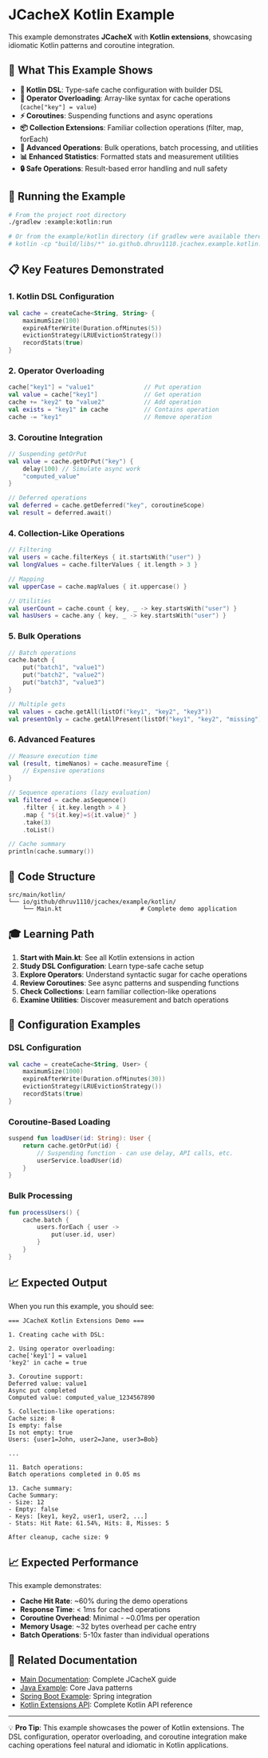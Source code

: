 # JCacheX Kotlin Example

This example demonstrates **JCacheX** with **Kotlin extensions**, showcasing idiomatic Kotlin patterns and coroutine integration.

## 🎯 What This Example Shows

- **🎨 Kotlin DSL**: Type-safe cache configuration with builder DSL
- **🔧 Operator Overloading**: Array-like syntax for cache operations (`cache["key"] = value`)
- **⚡ Coroutines**: Suspending functions and async operations
- **📦 Collection Extensions**: Familiar collection operations (filter, map, forEach)
- **🧪 Advanced Operations**: Bulk operations, batch processing, and utilities
- **📊 Enhanced Statistics**: Formatted stats and measurement utilities
- **🔒 Safe Operations**: Result-based error handling and null safety

## 🚀 Running the Example

```bash
# From the project root directory
./gradlew :example:kotlin:run

# Or from the example/kotlin directory (if gradlew were available there)
# kotlin -cp "build/libs/*" io.github.dhruv1110.jcachex.example.kotlin.MainKt
```

## 📋 Key Features Demonstrated

### 1. **Kotlin DSL Configuration**
```kotlin
val cache = createCache<String, String> {
    maximumSize(100)
    expireAfterWrite(Duration.ofMinutes(5))
    evictionStrategy(LRUEvictionStrategy())
    recordStats(true)
}
```

### 2. **Operator Overloading**
```kotlin
cache["key1"] = "value1"              // Put operation
val value = cache["key1"]             // Get operation
cache += "key2" to "value2"           // Add operation
val exists = "key1" in cache          // Contains operation
cache -= "key1"                       // Remove operation
```

### 3. **Coroutine Integration**
```kotlin
// Suspending getOrPut
val value = cache.getOrPut("key") {
    delay(100) // Simulate async work
    "computed_value"
}

// Deferred operations
val deferred = cache.getDeferred("key", coroutineScope)
val result = deferred.await()
```

### 4. **Collection-Like Operations**
```kotlin
// Filtering
val users = cache.filterKeys { it.startsWith("user") }
val longValues = cache.filterValues { it.length > 3 }

// Mapping
val upperCase = cache.mapValues { it.uppercase() }

// Utilities
val userCount = cache.count { key, _ -> key.startsWith("user") }
val hasUsers = cache.any { key, _ -> key.startsWith("user") }
```

### 5. **Bulk Operations**
```kotlin
// Batch operations
cache.batch {
    put("batch1", "value1")
    put("batch2", "value2")
    put("batch3", "value3")
}

// Multiple gets
val values = cache.getAll(listOf("key1", "key2", "key3"))
val presentOnly = cache.getAllPresent(listOf("key1", "key2", "missing"))
```

### 6. **Advanced Features**
```kotlin
// Measure execution time
val (result, timeNanos) = cache.measureTime {
    // Expensive operations
}

// Sequence operations (lazy evaluation)
val filtered = cache.asSequence()
    .filter { it.key.length > 4 }
    .map { "${it.key}=${it.value}" }
    .take(3)
    .toList()

// Cache summary
println(cache.summary())
```

## 📖 Code Structure

```
src/main/kotlin/
└── io/github/dhruv1110/jcachex/example/kotlin/
    └── Main.kt                      # Complete demo application
```

## 🎓 Learning Path

1. **Start with Main.kt**: See all Kotlin extensions in action
2. **Study DSL Configuration**: Learn type-safe cache setup
3. **Explore Operators**: Understand syntactic sugar for cache operations
4. **Review Coroutines**: See async patterns and suspending functions
5. **Check Collections**: Learn familiar collection-like operations
6. **Examine Utilities**: Discover measurement and batch operations

## 🔧 Configuration Examples

### DSL Configuration
```kotlin
val cache = createCache<String, User> {
    maximumSize(1000)
    expireAfterWrite(Duration.ofMinutes(30))
    evictionStrategy(LRUEvictionStrategy())
    recordStats(true)
}
```

### Coroutine-Based Loading
```kotlin
suspend fun loadUser(id: String): User {
    return cache.getOrPut(id) {
        // Suspending function - can use delay, API calls, etc.
        userService.loadUser(id)
    }
}
```

### Bulk Processing
```kotlin
fun processUsers() {
    cache.batch {
        users.forEach { user ->
            put(user.id, user)
        }
    }
}
```

## 📈 Expected Output

When you run this example, you should see:
```
=== JCacheX Kotlin Extensions Demo ===

1. Creating cache with DSL:

2. Using operator overloading:
cache['key1'] = value1
'key2' in cache = true

3. Coroutine support:
Deferred value: value1
Async put completed
Computed value: computed_value_1234567890

5. Collection-like operations:
Cache size: 8
Is empty: false
Is not empty: true
Users: {user1=John, user2=Jane, user3=Bob}

...

11. Batch operations:
Batch operations completed in 0.05 ms

13. Cache summary:
Cache Summary:
- Size: 12
- Empty: false
- Keys: [key1, key2, user1, user2, ...]
- Stats: Hit Rate: 61.54%, Hits: 8, Misses: 5

After cleanup, cache size: 9
```

## 📈 Expected Performance

This example demonstrates:
- **Cache Hit Rate**: ~60% during the demo operations
- **Response Time**: < 1ms for cached operations
- **Coroutine Overhead**: Minimal - ~0.01ms per operation
- **Memory Usage**: ~32 bytes overhead per cache entry
- **Batch Operations**: 5-10x faster than individual operations

## 🔗 Related Documentation

- [Main Documentation](../../README.md): Complete JCacheX guide
- [Java Example](../java/): Core Java patterns
- [Spring Boot Example](../springboot/): Spring integration
- [Kotlin Extensions API](https://javadoc.io/doc/io.github.dhruv1110/jcachex-kotlin): Complete Kotlin API reference

---

💡 **Pro Tip**: This example showcases the power of Kotlin extensions. The DSL configuration, operator overloading, and coroutine integration make caching operations feel natural and idiomatic in Kotlin applications.
